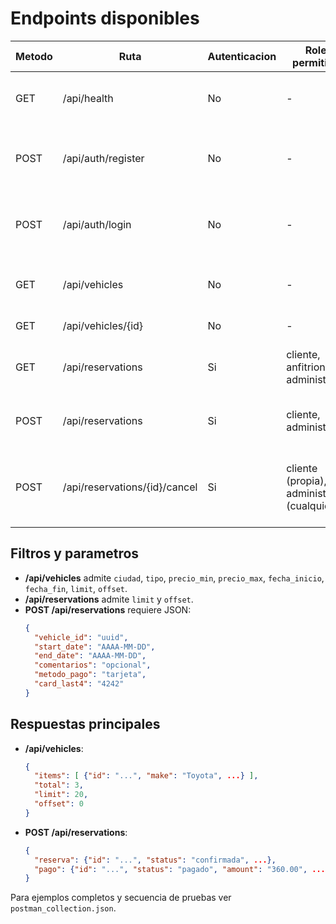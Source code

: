 # Endpoints disponibles

| Metodo | Ruta | Autenticacion | Roles permitidos | Descripcion |
| --- | --- | --- | --- | --- |
| GET | /api/health | No | - | Estado general del servicio y Supabase |
| POST | /api/auth/register | No | - | Registra usuario y devuelve token de acceso |
| POST | /api/auth/login | No | - | Autentica usuario y devuelve token de acceso |
| GET | /api/vehicles | No | - | Busca vehiculos con filtros y paginacion |
| GET | /api/vehicles/{id} | No | - | Detalle de vehiculo |
| GET | /api/reservations | Si | cliente, anfitrion, administrador | Lista reservas del usuario autenticado |
| POST | /api/reservations | Si | cliente, administrador | Crea una nueva reserva y genera pago |
| POST | /api/reservations/{id}/cancel | Si | cliente (propia), administrador (cualquiera) | Cancela reserva confirmada y marca pago como reembolsado |

## Filtros y parametros

- **/api/vehicles** admite `ciudad`, `tipo`, `precio_min`, `precio_max`, `fecha_inicio`, `fecha_fin`, `limit`, `offset`.
- **/api/reservations** admite `limit` y `offset`.
- **POST /api/reservations** requiere JSON:
  ```json
  {
    "vehicle_id": "uuid",
    "start_date": "AAAA-MM-DD",
    "end_date": "AAAA-MM-DD",
    "comentarios": "opcional",
    "metodo_pago": "tarjeta",  
    "card_last4": "4242"
  }
  ```

## Respuestas principales

- **/api/vehicles**: 
  ```json
  {
    "items": [ {"id": "...", "make": "Toyota", ...} ],
    "total": 3,
    "limit": 20,
    "offset": 0
  }
  ```
- **POST /api/reservations**: 
  ```json
  {
    "reserva": {"id": "...", "status": "confirmada", ...},
    "pago": {"id": "...", "status": "pagado", "amount": "360.00", ...}
  }
  ```

Para ejemplos completos y secuencia de pruebas ver `postman_collection.json`.
